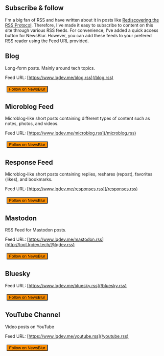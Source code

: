 ## Subscribe & follow

I'm a big fan of RSS and have written about it in posts like [Rediscovering the RSS Protocol](/posts/rediscovering-rss-user-freedom). Therefore, I've made it easy to subscribe to content on this site through various RSS feeds. For convenience, I've added a quick access button for NewsBlur. However, you can add these feeds to your prefered RSS reader using the Feed URL provided. 

## Blog

Long-form posts. Mainly around tech topics.

Feed URL: [https://www.lqdev.me/blog.rss](/blog.rss)

<a href="http://www.newsblur.com/?url=https%3A%2F%2Fwww.lqdev.me%2Fblog.rss"><button type="button" class="btn" style="background-color:darkorange;margin:5px;">
<span class="bi bi-rss"></span>
Follow on NewsBlur
</button></a>

## Microblog Feed

Microblog-like short posts containing different types of content such as notes, photos, and videos.

Feed URL: [https://www.lqdev.me/microblog.rss](/microblog.rss)

<a href="http://www.newsblur.com/?url=https%3A%2F%2Fwww.lqdev.me%2Fmicroblog.rss"><button type="button" class="btn" style="background-color:darkorange;margin:5px;">
<span class="bi bi-rss"></span>
Follow on NewsBlur
</button></a>

## Response Feed

Microblog-like short posts containing replies, reshares (repost), favorites (likes), and bookmarks.

Feed URL: [https://www.lqdev.me/responses.rss](/responses.rss)

<a href="http://www.newsblur.com/?url=https%3A%2F%2Fwww.lqdev.me%2Fresponses.rss"><button type="button" class="btn" style="background-color:darkorange;margin:5px;">
<span class="bi bi-rss"></span>
Follow on NewsBlur
</button></a>

## Mastodon

RSS Feed for Mastodon posts.

Feed URL: [https://www.lqdev.me/mastodon.rss](http://toot.lqdev.tech/@lqdev.rss)

<a href="http://www.newsblur.com/?url=https%3A%2F%2Fwww.lqdev.me%2Fmastodon.rss"><button type="button" class="btn" style="background-color:darkorange;margin:5px;">
<span class="bi bi-rss"></span>
Follow on NewsBlur
</button></a>

## Bluesky

Feed URL: [https://www.lqdev.me/bluesky.rss](/bluesky.rss)

<a href="http://www.newsblur.com/?url=https%3A%2F%2Fwww.lqdev.me%2Fbluesky.rss"><button type="button" class="btn" style="background-color:darkorange;margin:5px;">
<span class="bi bi-rss"></span>
Follow on NewsBlur
</button></a>

## YouTube Channel

Video posts on YouTube

Feed URL: [https://www.lqdev.me/youtube.rss](/youtube.rss)

<a href="http://www.newsblur.com/?url=https%3A%2F%2Fwww.lqdev.me%2Fyoutube.rss"><button type="button" class="btn" style="background-color:darkorange;margin:5px;">
<span class="bi bi-rss"></span>
Follow on NewsBlur
</button></a>